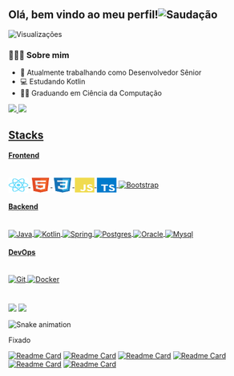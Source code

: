 <h2>Olá, bem vindo ao meu perfil!<img src="https://github.com/LuisPaulo1/assets/blob/master/perfil/01.gif" height="30" width="30" alt="Saudação"/></h2>

<p align="left"><img src="https://komarev.com/ghpvc/?username=LuisPaulo1" alt="Visualizações" /></p>

<h3>👨🏻‍💻 Sobre mim</h3>

- 💼 Atualmente trabalhando como Desenvolvedor Sênior
- 💻 Estudando Kotlin
- 👨‍🎓 Graduando em Ciência da Computação

<div>
  <a href="https://github.com/LuisPaulo1">
  <img height="180em" src="https://github-readme-stats.vercel.app/api?username=LuisPaulo1&show_icons=true&theme=chartreuse-dark&include_all_commits=true&count_private=true&locale=pt-br"/>
  <img height="180em" src="https://github-readme-stats.vercel.app/api/top-langs/?username=LuisPaulo1&layout=compact&langs_count=7&theme=github_dark&locale=pt-br"/>
</div>
  
## Stacks

<h4>Frontend</h4> 
<div style="display: inline_block"><br>   
  <img align="center" alt="React" height="30" width="40" src="https://raw.githubusercontent.com/devicons/devicon/master/icons/react/react-original.svg">  
  <img align="center" alt="HTML" height="30" width="40" src="https://raw.githubusercontent.com/devicons/devicon/master/icons/html5/html5-original.svg">
  <img align="center" alt="CSS" height="30" width="40" src="https://raw.githubusercontent.com/devicons/devicon/master/icons/css3/css3-original.svg">
  <img align="center" alt="JavaScript" height="30" width="40" src="https://raw.githubusercontent.com/devicons/devicon/master/icons/javascript/javascript-plain.svg">
  <img align="center" alt="Typesscript" height="30" width="40" src="https://raw.githubusercontent.com/devicons/devicon/master/icons/typescript/typescript-plain.svg">
  <img align="center" alt="Bootstrap" height="30" width="40" src="https://cdn.jsdelivr.net/gh/devicons/devicon/icons/bootstrap/bootstrap-plain.svg">
</div>

<h4>Backend</h4>
<div style="display: inline_block"><br>
  <img align="center" alt="Java" height="30" width="40" src="https://cdn.jsdelivr.net/gh/devicons/devicon/icons/java/java-original-wordmark.svg">
  <img align="center" alt="Kotlin" height="30" width="40" src="https://cdn.jsdelivr.net/gh/devicons/devicon/icons/kotlin/kotlin-original.svg">
  <img align="center" alt="Spring" height="30" width="40" src="https://cdn.jsdelivr.net/gh/devicons/devicon/icons/spring/spring-original.svg">
  <img align="center" alt="Postgres" height="30" width="40" src="https://cdn.jsdelivr.net/gh/devicons/devicon/icons/postgresql/postgresql-original-wordmark.svg">
  <img align="center" alt="Oracle" height="30" width="40" src="https://cdn.jsdelivr.net/gh/devicons/devicon/icons/oracle/oracle-original.svg">
  <img align="center" alt="Mysql" height="30" width="40" src="https://cdn.jsdelivr.net/gh/devicons/devicon/icons/mysql/mysql-original-wordmark.svg"> 
</div>
  
 <h4>DevOps</h4> 
 <div style="display: inline_block"><br>
   <img align="center" alt="Git" height="30" width="40" src="https://cdn.jsdelivr.net/gh/devicons/devicon/icons/git/git-plain.svg">
   <img align="center" alt="Docker" height="30" width="40" src="https://cdn.jsdelivr.net/gh/devicons/devicon/icons/docker/docker-original.svg">
 </div>
 
 #
  
 <div> 
   <a href="https://www.linkedin.com/in/luis-paulo-souza-a54358134/" target="_blank"><img src="https://img.shields.io/badge/-LinkedIn-%230077B5?style=for-the-badge&logo=linkedin&logoColor=white" target="_blank"></a> 
   <a href = "mailto:csluispaulo@gmail.com"><img src="https://img.shields.io/badge/Gmail-D14836?style=for-the-badge&logo=gmail&logoColor=white" target="_blank"></a> 
   
![Snake animation](https://github.com/LuisPaulo1/LuisPaulo1/blob/output/github-contribution-grid-snake.svg)   
</div>
 
Fixado

[![Readme Card](https://github-readme-stats.vercel.app/api/pin/?username=LuisPaulo1&repo=DSVendas)](https://github.com/LuisPaulo1/DSVendas)
[![Readme Card](https://github-readme-stats.vercel.app/api/pin/?username=LuisPaulo1&repo=movieflix)](https://github.com/LuisPaulo1/movieflix)
[![Readme Card](https://github-readme-stats.vercel.app/api/pin/?username=LuisPaulo1&repo=imdb-api)](https://github.com/LuisPaulo1/imdb-api)
[![Readme Card](https://github-readme-stats.vercel.app/api/pin/?username=LuisPaulo1&repo=corrida-api)](https://github.com/LuisPaulo1/corrida-api)
[![Readme Card](https://github-readme-stats.vercel.app/api/pin/?username=LuisPaulo1&repo=bitmap-api)](https://github.com/LuisPaulo1/bitmap-api)
[![Readme Card](https://github-readme-stats.vercel.app/api/pin/?username=LuisPaulo1&repo=dssales)](https://github.com/LuisPaulo1/dssales.git)
  
